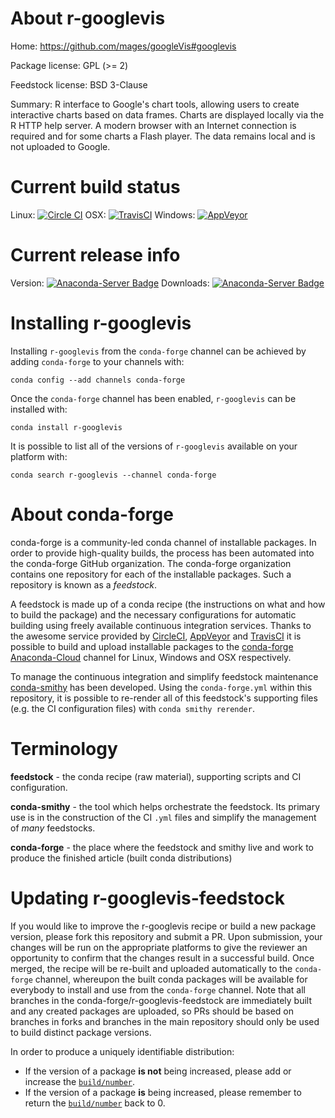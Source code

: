 About r-googlevis
=================

Home: https://github.com/mages/googleVis#googlevis

Package license: GPL (>= 2)

Feedstock license: BSD 3-Clause

Summary: R interface to Google's chart tools, allowing users to create interactive charts based on data frames. Charts are displayed locally via the R HTTP help server. A modern browser with an Internet connection is required and for some charts a Flash player. The data remains local and is not uploaded to Google.



Current build status
====================

Linux: [![Circle CI](https://circleci.com/gh/conda-forge/r-googlevis-feedstock.svg?style=shield)](https://circleci.com/gh/conda-forge/r-googlevis-feedstock)
OSX: [![TravisCI](https://travis-ci.org/conda-forge/r-googlevis-feedstock.svg?branch=master)](https://travis-ci.org/conda-forge/r-googlevis-feedstock)
Windows: [![AppVeyor](https://ci.appveyor.com/api/projects/status/github/conda-forge/r-googlevis-feedstock?svg=True)](https://ci.appveyor.com/project/conda-forge/r-googlevis-feedstock/branch/master)

Current release info
====================
Version: [![Anaconda-Server Badge](https://anaconda.org/conda-forge/r-googlevis/badges/version.svg)](https://anaconda.org/conda-forge/r-googlevis)
Downloads: [![Anaconda-Server Badge](https://anaconda.org/conda-forge/r-googlevis/badges/downloads.svg)](https://anaconda.org/conda-forge/r-googlevis)

Installing r-googlevis
======================

Installing `r-googlevis` from the `conda-forge` channel can be achieved by adding `conda-forge` to your channels with:

```
conda config --add channels conda-forge
```

Once the `conda-forge` channel has been enabled, `r-googlevis` can be installed with:

```
conda install r-googlevis
```

It is possible to list all of the versions of `r-googlevis` available on your platform with:

```
conda search r-googlevis --channel conda-forge
```


About conda-forge
=================

conda-forge is a community-led conda channel of installable packages.
In order to provide high-quality builds, the process has been automated into the
conda-forge GitHub organization. The conda-forge organization contains one repository
for each of the installable packages. Such a repository is known as a *feedstock*.

A feedstock is made up of a conda recipe (the instructions on what and how to build
the package) and the necessary configurations for automatic building using freely
available continuous integration services. Thanks to the awesome service provided by
[CircleCI](https://circleci.com/), [AppVeyor](http://www.appveyor.com/)
and [TravisCI](https://travis-ci.org/) it is possible to build and upload installable
packages to the [conda-forge](https://anaconda.org/conda-forge)
[Anaconda-Cloud](http://docs.anaconda.org/) channel for Linux, Windows and OSX respectively.

To manage the continuous integration and simplify feedstock maintenance
[conda-smithy](http://github.com/conda-forge/conda-smithy) has been developed.
Using the ``conda-forge.yml`` within this repository, it is possible to re-render all of
this feedstock's supporting files (e.g. the CI configuration files) with ``conda smithy rerender``.


Terminology
===========

**feedstock** - the conda recipe (raw material), supporting scripts and CI configuration.

**conda-smithy** - the tool which helps orchestrate the feedstock.
                   Its primary use is in the construction of the CI ``.yml`` files
                   and simplify the management of *many* feedstocks.

**conda-forge** - the place where the feedstock and smithy live and work to
                  produce the finished article (built conda distributions)


Updating r-googlevis-feedstock
==============================

If you would like to improve the r-googlevis recipe or build a new
package version, please fork this repository and submit a PR. Upon submission,
your changes will be run on the appropriate platforms to give the reviewer an
opportunity to confirm that the changes result in a successful build. Once
merged, the recipe will be re-built and uploaded automatically to the
`conda-forge` channel, whereupon the built conda packages will be available for
everybody to install and use from the `conda-forge` channel.
Note that all branches in the conda-forge/r-googlevis-feedstock are
immediately built and any created packages are uploaded, so PRs should be based
on branches in forks and branches in the main repository should only be used to
build distinct package versions.

In order to produce a uniquely identifiable distribution:
 * If the version of a package **is not** being increased, please add or increase
   the [``build/number``](http://conda.pydata.org/docs/building/meta-yaml.html#build-number-and-string).
 * If the version of a package **is** being increased, please remember to return
   the [``build/number``](http://conda.pydata.org/docs/building/meta-yaml.html#build-number-and-string)
   back to 0.
